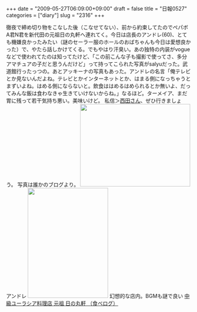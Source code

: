+++
date = "2009-05-27T06:09:00+09:00"
draft = false
title = "日報0527"
categories = ["diary"]
slug = "2316"
+++

徹夜で締め切り物をこなした後（こなせてない）、前から約束してたのでペパボA君N君を新代田の元祖日の丸軒へ連れてく。今日は店長のアンドレ(60)、とても機嫌良かったみたい（謎のセーラー服のホールのおばちゃんも今日は愛想良かった）で、やたら話しかけてくる。でもやはり汗臭い。あの独特の内装がvogueなどで使われてたのは知ってたけど、「この前こんな子も撮影で使ってさ、多分アマチュアの子だと思うんだけど」って持ってこられた写真がsalyuだった。武道館行ったっつの。あとアッキーナの写真もあった。アンドレの名言「俺テレビとか見ないんだよね。テレビとかインターネットとか、はまる側になっちゃうとまずいよね。はめる側にならないと。飲食ははめるはめられるとか無いよ、だってみんな飯は食わなきゃ生きていけないからね。」なるほど。ターメイア、まだ胃に残って若干気持ち悪い。美味いけど。
私信＞<a href="http://raku-gaki.com/" target="_blank">西田さん</a>、ぜひ行きましょう。
写真は誰かのブログより。
<a href="http://ieiriblog.img.jugem.jp/20090602_557035.jpg"><img src="http://ieiriblog.img.jugem.jp/20090602_557035_t.jpg" width="300" height="225" alt="" class="pict" /></a>
アンドレ
<a href="http://ieiriblog.img.jugem.jp/20090602_557036.jpg"><img src="http://ieiriblog.img.jugem.jp/20090602_557036_t.jpg" width="219" height="300" alt="" class="pict" /></a>
幻想的な店内。BGMも謎で良い
<a href="http://r.tabelog.com/tokyo/A1318/A131803/13000697/" target="_blank">中級ユーラシア料理店 元祖 日の丸軒 （食べログ）</a>
